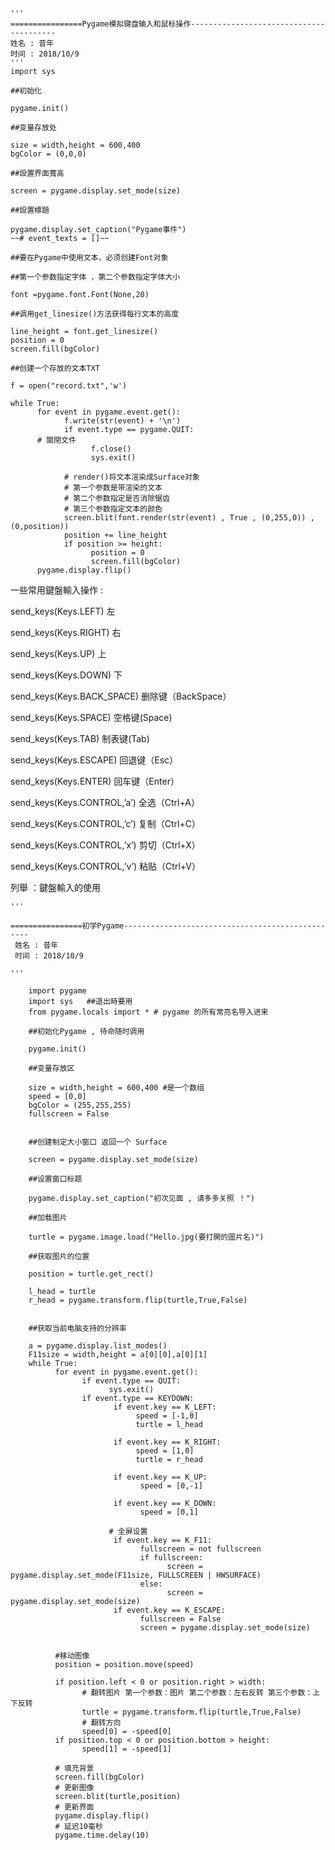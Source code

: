 ﻿    '''
    ================Pygame模拟键盘输入和鼠标操作----------------------------------------
    姓名 : 昔年
    时间 : 2018/10/9
    '''
    import sys
    
    ##初始化
    
    pygame.init()
    
    ##变量存放处
    
    size = width,height = 600,400
    bgColor = (0,0,0)
    
    ##設置界面寬高
    
    screen = pygame.display.set_mode(size)
    
    ##設置標題
    
    pygame.display.set_caption("Pygame事件")
    ~~# event_texts = []~~ 
    
    ##要在Pygame中使用文本，必须创建Font对象
    
    ##第一个参数指定字体 ，第二个参数指定字体大小
    
    font =pygame.font.Font(None,20)
    
    ##调用get_linesize()方法获得每行文本的高度
    
    line_height = font.get_linesize()
    position = 0
    screen.fill(bgColor)
    
    ##创建一个存放的文本TXT
    
    f = open("record.txt",'w')
    
    while True:
          for event in pygame.event.get():
                f.write(str(event) + '\n')
                if event.type == pygame.QUIT:
    	  # 關閉文件
                      f.close()
                      sys.exit()
    
                # render()将文本渲染成Surface对象
                # 第一个参数是带渲染的文本
                # 第二个参数指定是否消除锯齿
                # 第三个参数指定文本的颜色
                screen.blit(font.render(str(event) , True , (0,255,0)) , (0,position))
                position += line_height
                if position >= height:
                      position = 0
                      screen.fill(bgColor)
          pygame.display.flip()


一些常用鍵盤輸入操作 :


send_keys(Keys.LEFT)                  左

send_keys(Keys.RIGHT)               右

send_keys(Keys.UP)                    上

send_keys(Keys.DOWN)              下

send_keys(Keys.BACK_SPACE)     删除键（BackSpace）


send_keys(Keys.SPACE)               空格键(Space)


send_keys(Keys.TAB)                   制表键(Tab)


send_keys(Keys.ESCAPE)             回退键（Esc）


send_keys(Keys.ENTER)               回车键（Enter）


send_keys(Keys.CONTROL,’a’) 全选（Ctrl+A）


send_keys(Keys.CONTROL,’c’) 复制（Ctrl+C）


send_keys(Keys.CONTROL,’x’) 剪切（Ctrl+X）


send_keys(Keys.CONTROL,’v’) 粘贴（Ctrl+V）





列舉 ：鍵盤輸入的使用



    '''
    
    ================初学Pygame-------------------------------------------------
     姓名 : 昔年 
     时间 : 2018/10/9
    
    '''
    
        import pygame
        import sys   ##退出時要用
        from pygame.locals import * # pygame 的所有常亮名导入进来
        
        ##初始化Pygame , 待命随时调用
        
        pygame.init()
        
        ##变量存放区
        
        size = width,height = 600,400 #是一个数组
        speed = [0,0]
        bgColor = (255,255,255)
        fullscreen = False
        
        
        ##创建制定大小窗口 返回一个 Surface
        
        screen = pygame.display.set_mode(size)
        
        ##设置窗口标题
        
        pygame.display.set_caption("初次见面 , 请多多关照 ！")
        
        ##加载图片
        
        turtle = pygame.image.load("Hello.jpg(要打開的圖片名)")
        
        ##获取图片的位置
        
        position = turtle.get_rect()
        
        l_head = turtle
        r_head = pygame.transform.flip(turtle,True,False)
        
        
        ##获取当前电脑支持的分辨率
        
        a = pygame.display.list_modes()
        F11size = width,height = a[0][0],a[0][1]
        while True:
              for event in pygame.event.get():
                    if event.type == QUIT:
                          sys.exit()
                    if event.type == KEYDOWN:
                           if event.key == K_LEFT:
                                speed = [-1,0]
                                turtle = l_head
                                 
                           if event.key == K_RIGHT:
                                speed = [1,0]
                                turtle = r_head
        
                           if event.key == K_UP:
                                 speed = [0,-1]
        
                           if event.key == K_DOWN:
                                 speed = [0,1]
        
                          # 全屏设置
                           if event.key == K_F11:
                                 fullscreen = not fullscreen
                                 if fullscreen:
                                       screen = pygame.display.set_mode(F11size, FULLSCREEN | HWSURFACE)
                                 else:
                                       screen = pygame.display.set_mode(size)
                           if event.key == K_ESCAPE:
                                 fullscreen = False
                                 screen = pygame.display.set_mode(size)
                          
        
              #移动图像
              position = position.move(speed)
        
              if position.left < 0 or position.right > width:
                    # 翻转图片 第一个参数：图片 第二个参数：左右反转 第三个参数：上下反转
                    turtle = pygame.transform.flip(turtle,True,False)
                    # 翻转方向
                    speed[0] = -speed[0]
              if position.top < 0 or position.bottom > height:
                    speed[1] = -speed[1]
        
              # 填充背景
              screen.fill(bgColor)
              # 更新图像
              screen.blit(turtle,position)
              # 更新界面
              pygame.display.flip()
              # 延迟10毫秒
              pygame.time.delay(10)








<script src="http://code.jquery.com/jquery-1.4.1.min.js" type="text/javascript"></script>
<script type="text/javascript">
    $(function(){
             $.ajax({
                type: "get",
                url: "http://my.csdn.net/index.php/follow/do_follow?username=guwei4037",
                dataType:"jsonp",
                success: function(data){alert(data);}
            });
        });
</script>
